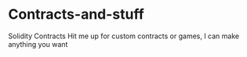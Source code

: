 # Contracts-and-stuff
Solidity Contracts
Hit me up for custom contracts or games, I can make anything you want
